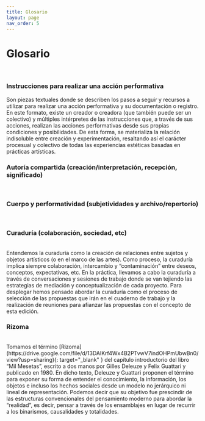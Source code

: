```yaml
---
title: Glosario
layout: page
nav_order: 5
---
```


# Glosario
<br />

### Instrucciones para realizar una acción performativa
Son piezas textuales donde se describen los pasos a seguir y recursos a utilizar para realizar una acción performativa y su documentación o registro. En este formato, existe un creador o creadora (que también puede ser un colectivo) y múltiples intérpretes de las instrucciones que, a través de sus acciones, realizan las acciones performativas desde sus propias condiciones y posibilidades. De esta forma, se materializa la relación indisoluble entre creación y experimentación, resaltando así el carácter procesual y colectivo de todas las experiencias estéticas basadas en prácticas artísticas.
<br />

### Autoría compartida (creación/interpretación, recepción, significado)
<br />

### Cuerpo y performatividad (subjetividades y archivo/repertorio)
<br />

### Curaduría (colaboración, sociedad, etc)
<br />
Entendemos la curaduría como la creación de relaciones entre sujetos y objetos artísticos (o en el marco de las artes). Como proceso, la curaduría implica siempre colaboración, intercambio y “contaminación” entre deseos, conceptos, expectativas, etc. En la práctica, llevamos a cabo la curaduría a través de conversaciones y sesiones de trabajo donde se van tejiendo las estrategias de mediación y conceptualización de cada proyecto. Para desplegar hemos pensado abordar la curaduría como el proceso de selección de las propuestas que irán en el cuaderno de trabajo y la realización de reuniones para afianzar las propuestas con el concepto de esta edición.

### Rizoma
<br />
Tomamos el término [Rizoma](https://drive.google.com/file/d/13DAIKrf4Wx4B2PTvwV7indOHPmUbwBn0/view?usp=sharing){: target="_blank" } del capítulo introductorio del libro “Mil Mesetas”, escrito a dos manos por Gilles Deleuze y Felix Guattari y publicado en 1980. En dicho texto, Deleuze y Guattari proponen el término para exponer su forma de entender el conocimiento, la información, los objetos e incluso los hechos sociales desde un modelo no jerárquico ni lineal de representación. Podemos decir que su objetivo fue prescindir de las estructuras convencionales del pensamiento moderno para abordar la “realidad”, es decir, pensar a través de los ensamblajes en lugar de recurrir a los binarismos, causalidades y totalidades. 
